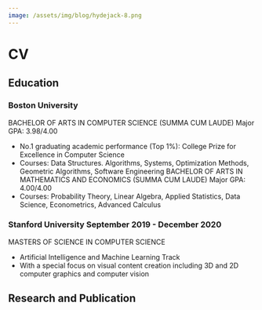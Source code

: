 ```yaml
---
image: /assets/img/blog/hydejack-8.png
---
```


# CV

## Education

### Boston University 
BACHELOR OF ARTS IN COMPUTER SCIENCE (SUMMA CUM LAUDE)  Major GPA: 3.98/4.00
* No.1 graduating academic performance (Top 1%): College Prize for Excellence in Computer Science
* Courses: Data Structures. Algorithms, Systems, Optimization Methods, Geometric Algorithms, Software Engineering
BACHELOR OF ARTS IN MATHEMATICS AND ECONOMICS (SUMMA CUM LAUDE) Major GPA: 4.00/4.00
* Courses: Probability Theory, Linear Algebra, Applied Statistics, Data Science, Econometrics, Advanced Calculus


### Stanford University September 2019 - December 2020
MASTERS OF SCIENCE IN COMPUTER SCIENCE
* Artificial Intelligence and Machine Learning Track
* With a special focus on visual content creation including 3D and 2D computer graphics and computer vision

## Research and Publication

